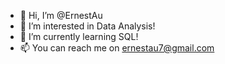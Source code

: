 - 👋 Hi, I’m @ErnestAu
- 👀 I’m interested in Data Analysis!
- 🌱 I’m currently learning SQL!
- 📫 You can reach me on ernestau7@gmail.com

<!---
ErnestAu/ErnestAu is a ✨ special ✨ repository because its `README.md` (this file) appears on your GitHub profile.
You can click the Preview link to take a look at your changes.
--->
